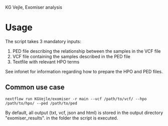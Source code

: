 KG Vejle, Exomiser analysis

# Usage
The script takes 3 mandatory inputs: 

1. PED file describing the relationship between the samples in the VCF file
2. VCF file containing the samples described in the PED file
3. Textfile with relevant HPO terms

See infonet for information regarding how to prepare the HPO and PED files. 

## Common use case
    nextflow run KGVejle/exomiser -r main --vcf /path/to/vcf/ --hpo /path/to/hpo/ --ped /path/to/ped

By default, all output (txt, vcf, json and html) is stored in the output directory "exomiser_results". in the folder the script is executed.

